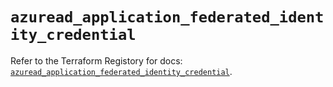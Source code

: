 # `azuread_application_federated_identity_credential`

Refer to the Terraform Registory for docs: [`azuread_application_federated_identity_credential`](https://registry.terraform.io/providers/hashicorp/azuread/2.44.1/docs/resources/application_federated_identity_credential).

